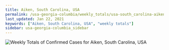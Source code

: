 ```yaml
---
title: Aiken, South Carolina, USA
permalink: /usa-georgia-columbia/weekly_totals/usa-south_carolina-aiken-weekly_totals.html
last_updated: Jan 22, 2021
keywords: ["Aiken, South Carolina, USA", "weekly totals"]
sidebar: usa-georgia-columbia_sidebar
---
```


![Weekly Totals of Confirmed Cases for Aiken, South Carolina, USA](/covid_tracker/images/graphs/usa-south_carolina-aiken-weekly_totals_graph.png)

